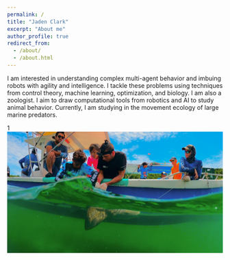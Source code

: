 ```yaml
---
permalink: /
title: "Jaden Clark"
excerpt: "About me"
author_profile: true
redirect_from: 
  - /about/
  - /about.html
---
```


I am interested in understanding complex multi-agent behavior and imbuing robots with agility and intelligence. I tackle these problems using techniques from control theory, machine learning, optimization, and biology. I am also a zoologist. I aim to draw computational tools from robotics and AI to study animal behavior. Currently, I am studying in the movement ecology of large marine predators.

 1<br/><img src='/images/jaden_nurseshark.png'>
